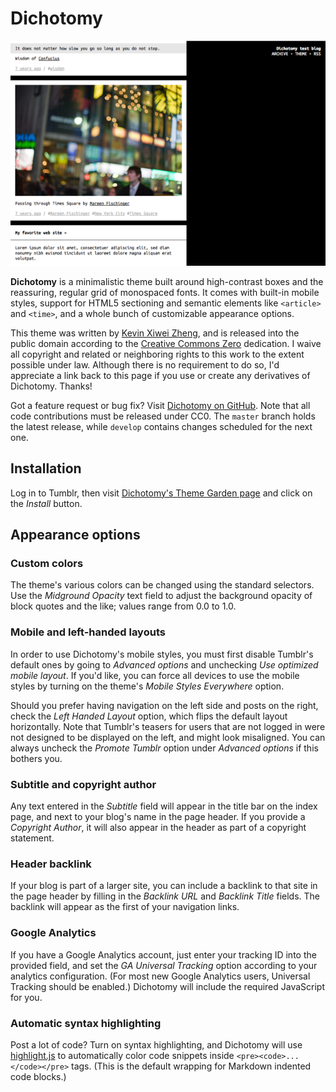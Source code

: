 # Dichotomy

![](screenshots/default.png)

**Dichotomy** is a minimalistic theme built around high-contrast boxes
and the reassuring, regular grid of monospaced fonts.
It comes with built-in mobile styles, support for HTML5 sectioning and
semantic elements like `<article>` and `<time>`, and a whole bunch of
customizable appearance options.

This theme was written by [Kevin Xiwei Zheng](https://room208.org/),
and is released into the public domain according to the [Creative
Commons Zero](http://creativecommons.org/publicdomain/zero/1.0/)
dedication.
I waive all copyright and related or neighboring rights to this work to
the extent possible under law.
Although there is no requirement to do so, I'd appreciate a link back to
this page if you use or create any derivatives of Dichotomy.
Thanks!

Got a feature request or bug fix?
Visit [Dichotomy on GitHub](https://github.com/kxz/dichotomy).
Note that all code contributions must be released under CC0.
The `master` branch holds the latest release,
while `develop` contains changes scheduled for the next one.


## Installation

Log in to Tumblr, then visit [Dichotomy's Theme Garden
page](http://www.tumblr.com/theme/38335) and click on the *Install*
button.


## Appearance options

### Custom colors

The theme's various colors can be changed using the standard selectors.
Use the *Midground Opacity* text field to adjust the background opacity
of block quotes and the like; values range from 0.0 to 1.0.

### Mobile and left-handed layouts

In order to use Dichotomy's mobile styles, you must first disable
Tumblr's default ones by going to *Advanced options* and unchecking *Use
optimized mobile layout*.
If you'd like, you can force all devices to use the mobile styles by
turning on the theme's *Mobile Styles Everywhere* option.

Should you prefer having navigation on the left side and posts on the
right, check the *Left Handed Layout* option, which flips the default
layout horizontally.
Note that Tumblr's teasers for users that are not logged in were not
designed to be displayed on the left, and might look misaligned.
You can always uncheck the *Promote Tumblr* option under *Advanced
options* if this bothers you.

### Subtitle and copyright author

Any text entered in the *Subtitle* field will appear in the title bar on
the index page, and next to your blog's name in the page header.
If you provide a *Copyright Author*, it will also appear in the header
as part of a copyright statement.

### Header backlink

If your blog is part of a larger site, you can include a backlink to
that site in the page header by filling in the *Backlink URL* and
*Backlink Title* fields.
The backlink will appear as the first of your navigation links.

### Google Analytics

If you have a Google Analytics account, just enter your tracking ID into
the provided field, and set the *GA Universal Tracking* option according
to your analytics configuration.
(For most new Google Analytics users, Universal Tracking should be
enabled.)
Dichotomy will include the required JavaScript for you.

### Automatic syntax highlighting

Post a lot of code?
Turn on syntax highlighting, and Dichotomy will use
[highlight.js](http://softwaremaniacs.org/soft/highlight/en/)
to automatically color code snippets inside
`<pre><code>...</code></pre>` tags.
(This is the default wrapping for Markdown indented code blocks.)
